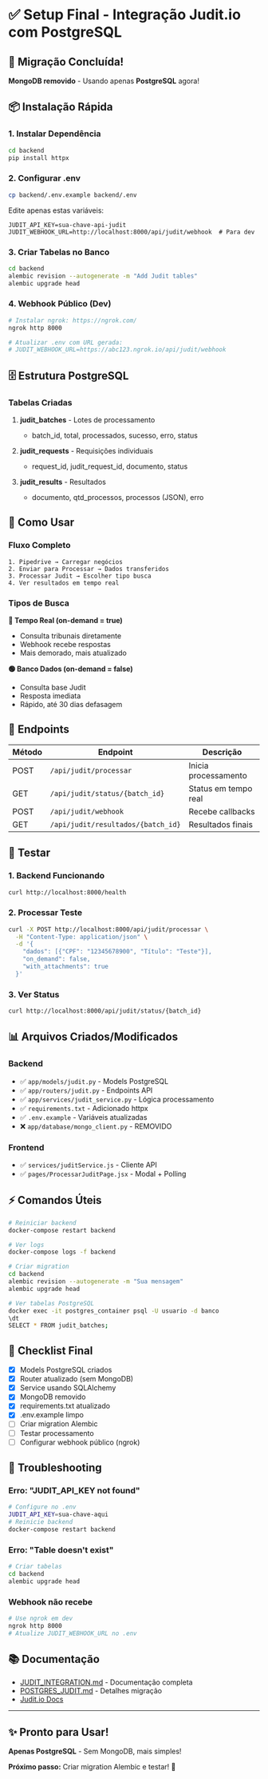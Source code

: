 # ✅ Setup Final - Integração Judit.io com PostgreSQL

## 🎉 Migração Concluída!

**MongoDB removido** - Usando apenas **PostgreSQL** agora!

## 📦 Instalação Rápida

### 1. Instalar Dependência

```bash
cd backend
pip install httpx
```

### 2. Configurar .env

```bash
cp backend/.env.example backend/.env
```

Edite apenas estas variáveis:
```env
JUDIT_API_KEY=sua-chave-api-judit
JUDIT_WEBHOOK_URL=http://localhost:8000/api/judit/webhook  # Para dev
```

### 3. Criar Tabelas no Banco

```bash
cd backend
alembic revision --autogenerate -m "Add Judit tables"
alembic upgrade head
```

### 4. Webhook Público (Dev)

```bash
# Instalar ngrok: https://ngrok.com/
ngrok http 8000

# Atualizar .env com URL gerada:
# JUDIT_WEBHOOK_URL=https://abc123.ngrok.io/api/judit/webhook
```

## 🗄️ Estrutura PostgreSQL

### Tabelas Criadas

1. **judit_batches** - Lotes de processamento
   - batch_id, total, processados, sucesso, erro, status

2. **judit_requests** - Requisições individuais
   - request_id, judit_request_id, documento, status

3. **judit_results** - Resultados
   - documento, qtd_processos, processos (JSON), erro

## 🚀 Como Usar

### Fluxo Completo

```
1. Pipedrive → Carregar negócios
2. Enviar para Processar → Dados transferidos
3. Processar Judit → Escolher tipo busca
4. Ver resultados em tempo real
```

### Tipos de Busca

**🔵 Tempo Real (on-demand = true)**
- Consulta tribunais diretamente
- Webhook recebe respostas
- Mais demorado, mais atualizado

**🟢 Banco Dados (on-demand = false)**
- Consulta base Judit
- Resposta imediata
- Rápido, até 30 dias defasagem

## 📡 Endpoints

| Método | Endpoint | Descrição |
|--------|----------|-----------|
| POST | `/api/judit/processar` | Inicia processamento |
| GET | `/api/judit/status/{batch_id}` | Status em tempo real |
| POST | `/api/judit/webhook` | Recebe callbacks |
| GET | `/api/judit/resultados/{batch_id}` | Resultados finais |

## 🧪 Testar

### 1. Backend Funcionando

```bash
curl http://localhost:8000/health
```

### 2. Processar Teste

```bash
curl -X POST http://localhost:8000/api/judit/processar \
  -H "Content-Type: application/json" \
  -d '{
    "dados": [{"CPF": "12345678900", "Título": "Teste"}],
    "on_demand": false,
    "with_attachments": true
  }'
```

### 3. Ver Status

```bash
curl http://localhost:8000/api/judit/status/{batch_id}
```

## 📊 Arquivos Criados/Modificados

### Backend
- ✅ `app/models/judit.py` - Models PostgreSQL
- ✅ `app/routers/judit.py` - Endpoints API
- ✅ `app/services/judit_service.py` - Lógica processamento
- ✅ `requirements.txt` - Adicionado httpx
- ✅ `.env.example` - Variáveis atualizadas
- ❌ `app/database/mongo_client.py` - REMOVIDO

### Frontend
- ✅ `services/juditService.js` - Cliente API
- ✅ `pages/ProcessarJuditPage.jsx` - Modal + Polling

## ⚡ Comandos Úteis

```bash
# Reiniciar backend
docker-compose restart backend

# Ver logs
docker-compose logs -f backend

# Criar migration
cd backend
alembic revision --autogenerate -m "Sua mensagem"
alembic upgrade head

# Ver tabelas PostgreSQL
docker exec -it postgres_container psql -U usuario -d banco
\dt
SELECT * FROM judit_batches;
```

## 🎯 Checklist Final

- [x] Models PostgreSQL criados
- [x] Router atualizado (sem MongoDB)
- [x] Service usando SQLAlchemy
- [x] MongoDB removido
- [x] requirements.txt atualizado
- [x] .env.example limpo
- [ ] Criar migration Alembic
- [ ] Testar processamento
- [ ] Configurar webhook público (ngrok)

## 🐛 Troubleshooting

### Erro: "JUDIT_API_KEY not found"
```bash
# Configure no .env
JUDIT_API_KEY=sua-chave-aqui
# Reinicie backend
docker-compose restart backend
```

### Erro: "Table doesn't exist"
```bash
# Criar tabelas
cd backend
alembic upgrade head
```

### Webhook não recebe
```bash
# Use ngrok em dev
ngrok http 8000
# Atualize JUDIT_WEBHOOK_URL no .env
```

## 📚 Documentação

- [JUDIT_INTEGRATION.md](./JUDIT_INTEGRATION.md) - Documentação completa
- [POSTGRES_JUDIT.md](./POSTGRES_JUDIT.md) - Detalhes migração
- [Judit.io Docs](https://docs.judit.io/)

---

## ✨ Pronto para Usar!

**Apenas PostgreSQL** - Sem MongoDB, mais simples!

**Próximo passo:** Criar migration Alembic e testar! 🚀
